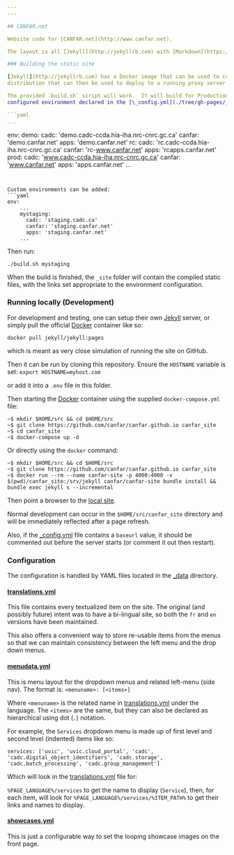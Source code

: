 ```yaml
---
---

## CANFAR.net

Website code for [CANFAR.net](http://www.canfar.net).

The layout is all [Jekyll](http://jekyllrb.com) with [Markdown](https://daringfireball.net/projects/markdown/basics).

### Building the static site

[Jekyll](http://jekyllrb.com) has a Docker image that can be used to compile the site's source into a static
distribution that can then be used to deploy to a running proxy server.

The provided `build.sh` script will work.  It will build for Production by default, but can be used to build to any
configured environment declared in the [\_config.yml](./tree/gh-pages/_config.yml) file.  It is currently configured for `demo`, `rc`, and `prod` (Default):

```yaml
...
```

env:
    demo:
        cadc: 'demo.cadc-ccda.hia-iha.nrc-cnrc.gc.ca'
        canfar: 'demo.canfar.net'
        apps: 'demo.canfar.net'
    rc:
        cadc: 'rc.cadc-ccda.hia-iha.nrc-cnrc.gc.ca'
        canfar: 'rc-www.canfar.net'
        apps: 'rcapps.canfar.net'
    prod:
        cadc: 'www.cadc-ccda.hia-iha.nrc-cnrc.gc.ca'
        canfar: 'www.canfar.net'
        apps: 'apps.canfar.net'
...
```ls


Custom environments can be added:
```yaml
env:
    ...
    mystaging:
      cadc: 'staging.cadc.ca'
      canfar: 'staging.canfar.net'
      apps: 'staging.canfar.net'
    ...
```

Then run:

`./build.sh mystaging`

When the build is finished, the `_site` folder will contain the compiled static files, with the links set appropriate to the environment configuration.


### Running locally (Development)

For development and testing, one can setup their own [Jekyll](http://jekyllrb.com)
server, or simply pull the official [Docker](http://www.docker.com)
container like so:

`docker pull jekyll/jekyll:pages`

which is meant as very close simulation of running the site on GitHub.

Then it can be run by cloning this repository. Ensure the `HOSTNAME` variable is set:
`export HOSTNAME=myhost.com`

or add it into a `.env` file in this folder.

Then starting the [Docker](http://www.docker.com) container using the supplied `docker-compose.yml` file:

```
~$ mkdir $HOME/src && cd $HOME/src
~$ git clone https://github.com/canfar/canfar.github.io canfar_site
~$ cd canfar_site
~$ docker-compose up -d
```

Or directly using the `docker` command:

```
~$ mkdir $HOME/src && cd $HOME/src
~$ git clone https://github.com/canfar/canfar.github.io canfar_site
~$ docker run --rm --name canfar-site -p 4000:4000 -v $(pwd)/canfar_site:/srv/jekyll canfar/canfar-site bundle install && bundle exec jekyll s --incremental
```

Then point a browser to the [local site](http://localhost:4000/).

Normal development can occur in the `$HOME/src/canfar_site` directory
and will be immediately reflected after a page refresh.

Also, if the [\_config.yml](./tree/gh-pages/_config.yml) file contains a
`baseurl` value, it should be commented out before the server starts
(or comment it out then restart).

### Configuration

The configuration is handled by YAML files located in the [\_data](./tree/gh-pages/_data) directory.

#### [translations.yml](./tree/gh-pages/_data/translations.yml)

This file contains every textualized item on the site. The original
(and possibly future) intent was to have a bi-lingual site, so both the
`fr` and `en` versions have been maintained.

This also offers a convenient way to store re-usable items from the menus so that we can maintain consistency between the left menu and the drop down menus.

#### [menudata.yml](./tree/gh-pages/_data/menudata.yml)

This is menu layout for the dropdown menus and related left-menu (side nav).
The format is:
`<menuname>: [<items>]`

Where `<menuname>` is the related name in [translations.yml](./tree/gh-pages/_data/translations.yml) under the language.
The `<items>` are the same, but they can also be declared as hierarchical using dot (`.`) notation.

For example, the `Services` dropdown menu is made up of first level and second level (indented) items like so:

`services: ['uvic', 'uvic.cloud_portal', 'cadc', 'cadc.digital_object_identifiers', 'cadc.storage', 'cadc.batch_processing', 'cadc.group_management']`

Which will look in the [translations.yml](./tree/gh-pages/_data/translations.yml) file for:

`%PAGE_LANGUAGE%/services` to get the name to display (`Service`), then, for each item, will look for `%PAGE_LANGUAGE%/services/%ITEM_PATH%` to get their links and names to display.

#### [showcases.yml](./tree/gh-pages/_data/showcases.yml)

This is just a configurable way to set the looping showcase images on the front page.
